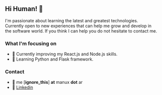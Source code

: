 ## Hi Human! 👋

I'm passionate about learning the latest and greatest technologies. Currently open to new experiences that can help me grow and develop in the software world. If you think I can help you do not hesitate to contact me.

### What I'm focusing on

- 🔭 Currently improving my React.js and Node.js skills.
- 🌱 Learning Python and Flask framework.

### Contact
- :email: me [__ignore_this__] __at__ manux __dot__ ar
- :link: [Linkedin](https://www.linkedin.com/in/manuzs)

<!--
**manuelczs/manuelczs** is a ✨ _special_ ✨ repository because its `README.md` (this file) appears on your GitHub profile.

Here are some ideas to get you started:

- 🌱 I’m currently learning ...
- 👯 I’m looking to collaborate on ...
- 🤔 I’m looking for help with ...
- 💬 Ask me about ...
- 📫 How to reach me: ...
- 😄 Pronouns: ...
- ⚡ Fun fact: ...
-->
